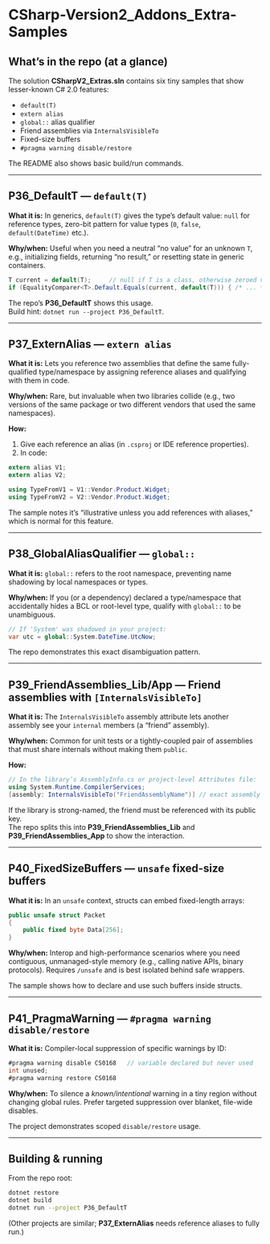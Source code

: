 # CSharp-Version2_Addons_Extra-Samples

## What’s in the repo (at a glance)

The solution **CSharpV2_Extras.sln** contains six tiny samples that show lesser-known C# 2.0 features: 
- `default(T)` 
- `extern alias` 
- `global::` alias qualifier 
- Friend assemblies via `InternalsVisibleTo` 
- Fixed-size buffers 
- `#pragma warning disable/restore`

The README also shows basic build/run commands.

---

## P36_DefaultT — `default(T)`

**What it is:** In generics, `default(T)` gives the type’s default value: `null` for reference types, zero-bit pattern for value types (`0`, `false`, `default(DateTime)` etc.).  

**Why/when:** Useful when you need a neutral “no value” for an unknown `T`, e.g., initializing fields, returning “no result,” or resetting state in generic containers.

```csharp
T current = default(T);     // null if T is a class, otherwise zeroed value
if (EqualityComparer<T>.Default.Equals(current, default(T))) { /* ... */ }
```

The repo’s **P36_DefaultT** shows this usage.  
Build hint: `dotnet run --project P36_DefaultT`.

---

## P37_ExternAlias — `extern alias`

**What it is:** Lets you reference two assemblies that define the same fully-qualified type/namespace by assigning reference aliases and qualifying with them in code.

**Why/when:** Rare, but invaluable when two libraries collide (e.g., two versions of the same package or two different vendors that used the same namespaces).

**How:**

1. Give each reference an alias (in `.csproj` or IDE reference properties).  
2. In code:

```csharp
extern alias V1; 
extern alias V2;

using TypeFromV1 = V1::Vendor.Product.Widget;
using TypeFromV2 = V2::Vendor.Product.Widget;
```

The sample notes it’s “illustrative unless you add references with aliases,” which is normal for this feature.

---

## P38_GlobalAliasQualifier — `global::`

**What it is:** `global::` refers to the root namespace, preventing name shadowing by local namespaces or types.

**Why/when:** If you (or a dependency) declared a type/namespace that accidentally hides a BCL or root-level type, qualify with `global::` to be unambiguous.

```csharp
// If 'System' was shadowed in your project:
var utc = global::System.DateTime.UtcNow;
```

The repo demonstrates this exact disambiguation pattern.

---

## P39_FriendAssemblies_Lib/App — Friend assemblies with `[InternalsVisibleTo]`

**What it is:** The `InternalsVisibleTo` assembly attribute lets another assembly see your `internal` members (a “friend” assembly).

**Why/when:** Common for unit tests or a tightly-coupled pair of assemblies that must share internals without making them `public`.

**How:**

```csharp
// In the library’s AssemblyInfo.cs or project-level Attributes file:
using System.Runtime.CompilerServices;
[assembly: InternalsVisibleTo("FriendAssemblyName")] // exact assembly name
```

If the library is strong-named, the friend must be referenced with its public key.  
The repo splits this into **P39_FriendAssemblies_Lib** and **P39_FriendAssemblies_App** to show the interaction.

---

## P40_FixedSizeBuffers — `unsafe` fixed-size buffers

**What it is:** In an `unsafe` context, structs can embed fixed-length arrays:

```csharp
public unsafe struct Packet
{
    public fixed byte Data[256];
}
```

**Why/when:** Interop and high-performance scenarios where you need contiguous, unmanaged-style memory (e.g., calling native APIs, binary protocols). Requires `/unsafe` and is best isolated behind safe wrappers.

The sample shows how to declare and use such buffers inside structs.

---

## P41_PragmaWarning — `#pragma warning disable/restore`

**What it is:** Compiler-local suppression of specific warnings by ID:

```csharp
#pragma warning disable CS0168   // variable declared but never used
int unused;
#pragma warning restore CS0168
```

**Why/when:** To silence a *known/intentional* warning in a tiny region without changing global rules. Prefer targeted suppression over blanket, file-wide disables.

The project demonstrates scoped `disable/restore` usage.

---

## Building & running

From the repo root:

```bash
dotnet restore
dotnet build
dotnet run --project P36_DefaultT
```

(Other projects are similar; **P37_ExternAlias** needs reference aliases to fully run.)
